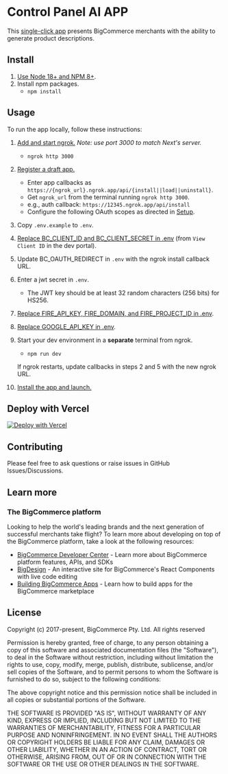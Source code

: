 # Control Panel AI APP

This [single-click app](https://developer.bigcommerce.com/api-docs/apps/guide/types) presents BigCommerce merchants with the ability to generate product descriptions.

## Install

1. [Use Node 18+ and NPM 8+](https://docs.npmjs.com/downloading-and-installing-node-js-and-npm#checking-your-version-of-npm-and-node-js).
2. Install npm packages.
   - `npm install`

## Usage

To run the app locally, follow these instructions:

1. [Add and start ngrok.](https://ngrok.com/download) _Note: use port 3000 to
   match Next's server._
   - `ngrok http 3000`
2. [Register a draft app.](https://developer.bigcommerce.com/docs/3ef776e175eda-big-commerce-apps-quick-start#register-the-app)
   - Enter app callbacks as
     `https://{ngrok_url}.ngrok.app/api/{install||load||uninstall}`.
   - Get `ngrok_url` from the terminal running `ngrok http 3000`.
   - e.g., auth callback: `https://12345.ngrok.app/api/install`
   - Configure the following OAuth scopes as directed in [Setup](https://developer.bigcommerce.com/app-extensions/guide#setup).
3. Copy `.env.example` to `.env`.
4. [Replace BC_CLIENT_ID and BC_CLIENT_SECRET in .env](https://devtools.bigcommerce.com/my/apps)
   (from `View Client ID` in the dev portal).
5. Update BC_OAUTH_REDIRECT in `.env` with the ngrok install callback URL.
6. Enter a jwt secret in `.env`.
    - The JWT key should be at least 32 random characters (256 bits) for HS256.
7. [Replace FIRE_API_KEY, FIRE_DOMAIN, and FIRE_PROJECT_ID in .env](https://console.firebase.google.com).
8. [Replace GOOGLE_API_KEY in .env](https://cloud.google.com/docs/authentication/api-keys).
9. Start your dev environment in a **separate** terminal from ngrok. 
   - `npm run dev` 
   
   If ngrok restarts, update callbacks in steps 2 and 5 with the new ngrok URL.
10. [Install the app and launch.](https://developer.bigcommerce.com/docs/3ef776e175eda-big-commerce-apps-quick-start#install-the-app)

## Deploy with Vercel

[![Deploy with Vercel](https://vercel.com/button)](https://vercel.com/login?next=%2Fdashboard)


## Contributing

Please feel free to ask questions or raise issues in GitHub Issues/Discussions.

## Learn more

### The BigCommerce platform

Looking to help the world's leading brands and the next generation of successful merchants take flight? To learn more about developing on top of the BigCommerce platform, take a look at the following resources:

- [BigCommerce Developer Center](https://developer.bigcommerce.com/) - Learn more about BigCommerce platform features, APIs, and SDKs
- [BigDesign](https://developer.bigcommerce.com/api-docs/apps/guide/ui) - An interactive site for BigCommerce's React Components with live code editing
- [Building BigCommerce Apps](https://developer.bigcommerce.com/api-docs/apps/guide/intro) - Learn how to build apps for the BigCommerce marketplace

## License

Copyright (c) 2017-present, BigCommerce Pty. Ltd. All rights reserved

Permission is hereby granted, free of charge, to any person obtaining a copy of this software and associated
documentation files (the "Software"), to deal in the Software without restriction, including without limitation the
rights to use, copy, modify, merge, publish, distribute, sublicense, and/or sell copies of the Software, and to permit
persons to whom the Software is furnished to do so, subject to the following conditions:

The above copyright notice and this permission notice shall be included in all copies or substantial portions of the
Software.

THE SOFTWARE IS PROVIDED "AS IS", WITHOUT WARRANTY OF ANY KIND, EXPRESS OR IMPLIED, INCLUDING BUT NOT LIMITED TO THE
WARRANTIES OF MERCHANTABILITY, FITNESS FOR A PARTICULAR PURPOSE AND NONINFRINGEMENT. IN NO EVENT SHALL THE AUTHORS OR
COPYRIGHT HOLDERS BE LIABLE FOR ANY CLAIM, DAMAGES OR OTHER LIABILITY, WHETHER IN AN ACTION OF CONTRACT, TORT OR
OTHERWISE, ARISING FROM, OUT OF OR IN CONNECTION WITH THE SOFTWARE OR THE USE OR OTHER DEALINGS IN THE SOFTWARE.
